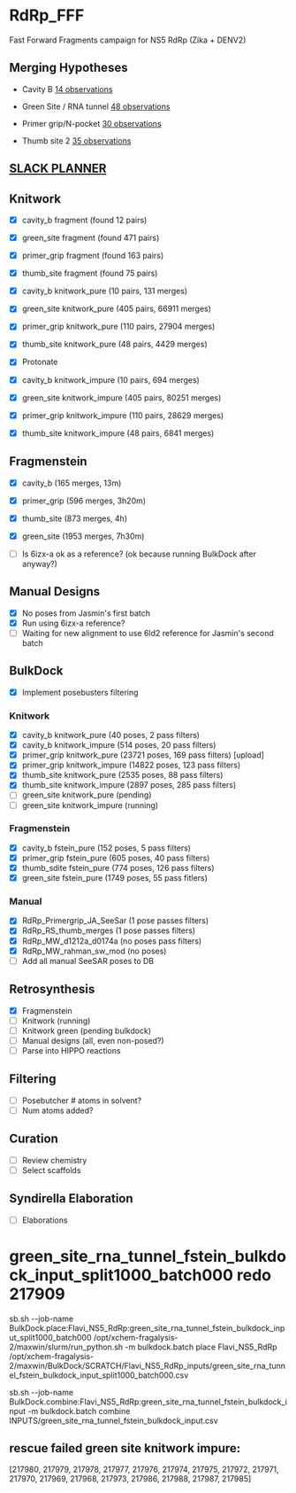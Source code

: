 # RdRp_FFF
Fast Forward Fragments campaign for NS5 RdRp (Zika + DENV2)

## Merging Hypotheses

- Cavity B [14 observations](https://fragalysis.diamond.ac.uk/viewer/react/projects/144/137)

- Green Site / RNA tunnel [48 observations](https://fragalysis.diamond.ac.uk/viewer/react/projects/140/133)

- Primer grip/N-pocket [30 observations](https://fragalysis.diamond.ac.uk/viewer/react/projects/141/134)

- Thumb site 2 [35 observations](https://fragalysis.diamond.ac.uk/viewer/react/projects/143/136)

## [SLACK PLANNER](https://xchem-workspace.slack.com/lists/T01MX6021AR/F07SNQ7N7QD)

## Knitwork

- [x] cavity_b fragment (found 12 pairs)
- [x] green_site fragment (found 471 pairs)
- [x] primer_grip fragment (found 163 pairs)
- [x] thumb_site fragment (found 75 pairs)

- [x] cavity_b knitwork_pure (10 pairs, 131 merges)
- [x] green_site knitwork_pure (405 pairs, 66911 merges)
- [x] primer_grip knitwork_pure (110 pairs, 27904 merges)
- [x] thumb_site knitwork_pure (48 pairs, 4429 merges)

- [x] Protonate

- [x] cavity_b knitwork_impure (10 pairs, 694 merges)
- [x] green_site knitwork_impure (405 pairs, 80251 merges)
- [x] primer_grip knitwork_impure (110 pairs, 28629 merges)
- [x] thumb_site knitwork_impure (48 pairs, 6841 merges)

## Fragmenstein

- [x] cavity_b (165 merges, 13m)
- [x] primer_grip (596 merges, 3h20m)
- [x] thumb_site (873 merges, 4h)
- [x] green_site (1953 merges, 7h30m)

- [ ] Is 6izx-a ok as a reference? (ok because running BulkDock after anyway?)

## Manual Designs

- [x] No poses from Jasmin's first batch
- [x] Run using 6izx-a reference?
- [ ] Waiting for new alignment to use 6ld2 reference for Jasmin's second batch

## BulkDock

- [x] Implement posebusters filtering

### Knitwork

- [x] cavity_b knitwork_pure (40 poses, 2 pass filters)
- [x] cavity_b knitwork_impure (514 poses, 20 pass filters)
- [x] primer_grip knitwork_pure (23721 poses, 169 pass filters) [upload]
- [x] primer_grip knitwork_impure (14822 poses, 123 pass filters)
- [x] thumb_site knitwork_pure (2535 poses, 88 pass filters)
- [x] thumb_site knitwork_impure (2897 poses, 285 pass filters)
- [ ] green_site knitwork_pure (pending)
- [ ] green_site knitwork_impure (running)

### Fragmenstein

- [x] cavity_b fstein_pure (152 poses, 5 pass filters)
- [x] primer_grip fstein_pure (605 poses, 40 pass filters)
- [x] thumb_sdite fstein_pure (774 poses, 126 pass filters)
- [x] green_site fstein_pure (1749 poses, 55 pass fitlers)

### Manual

- [x] RdRp_Primergrip_JA_SeeSar (1 pose passes filters)
- [x] RdRp_RS_thumb_merges (1 pose passes filters)
- [x] RdRp_MW_d1212a_d0174a (no poses pass filters)
- [x] RdRp_MW_rahman_sw_mod (no poses)
- [ ] Add all manual SeeSAR poses to DB

## Retrosynthesis

- [x] Fragmenstein
- [ ] Knitwork (running)
- [ ] Knitwork green (pending bulkdock)
- [ ] Manual designs (all, even non-posed?)
- [ ] Parse into HIPPO reactions

## Filtering

- [ ] Posebutcher # atoms in solvent?
- [ ] Num atoms added?

## Curation

- [ ] Review chemistry
- [ ] Select scaffolds

## Syndirella Elaboration

- [ ] Elaborations

# green_site_rna_tunnel_fstein_bulkdock_input_split1000_batch000 redo 217909

<!-- BulkDock.combine:Flavi_NS5_RdRp:green_site_rna_tunnel_fstein_bulkdock_input -->

sb.sh --job-name BulkDock.place:Flavi_NS5_RdRp:green_site_rna_tunnel_fstein_bulkdock_input_split1000_batch000 /opt/xchem-fragalysis-2/maxwin/slurm/run_python.sh -m bulkdock.batch place Flavi_NS5_RdRp /opt/xchem-fragalysis-2/maxwin/BulkDock/SCRATCH/Flavi_NS5_RdRp_inputs/green_site_rna_tunnel_fstein_bulkdock_input_split1000_batch000.csv

sb.sh --job-name BulkDock.combine:Flavi_NS5_RdRp:green_site_rna_tunnel_fstein_bulkdock_input -m bulkdock.batch combine INPUTS/green_site_rna_tunnel_fstein_bulkdock_input.csv

## rescue failed green site knitwork impure:
[217980, 217979, 217978, 217977, 217976, 217974, 217975, 217972, 217971, 217970, 217969, 217968, 217973, 217986, 217988, 217987, 217985]
